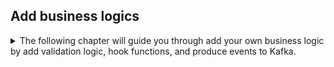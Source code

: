 
## Add business logics 
<details>
  <summary> The following chapter will guide you through add your own business logic by add validation logic, hook functions, and produce events to Kafka. </summary>

### Add validation logic using simple c# express

#### Simple C# logic
You can add simple c# expression to  `Validation Rule` of attributes, the expression is supported by [Dynamic Expresso](https://github.com/dynamicexpresso/DynamicExpresso).  
For example, you can add simple expression like `name != null`.  
You can also add `Validation Error Message`, the end user can see this message if validate fail.

#### Regular Expression Support
`Dynamic Expresso` supports regex, for example you can write Validation Rule `Regex.IsMatch(email, "^[a-zA-Z0-9_.+-]+@[a-zA-Z0-9-]+\\.[a-zA-Z0-9-.]+$")`.   
Because `Dyamic Expresso` doesn't support [Verbatim String](https://learn.microsoft.com/en-us/dotnet/csharp/language-reference/tokens/verbatim), you have to escape `\`.

### Extent functionality by add Hook functions
You need to add your own Business logic, for examples, you want to verify if the email and phone number of entity `teacher` is valid.
you can register a cook function before insert or update teacher
```
var registry = app.GetHookRegistry();
registry.EntityPreAdd.Register("teacher", args =>
{
    VerifyTeacher(args.RefRecord);
    return args;
});
registry.EntityPreUpdate.Register("teacher", args =>
{
    VerifyTeacher(args.RefRecord);
    return args;
});

```

### Produce Events to Event Broker(e.g.Kafka)
You can also choose produce events to Event Broker(e.g.Kafka), so Consumer Application function can implement business logic in a async manner.
The producing event functionality is implemented by adding hook functions behind the scene,  to enable this functionality, you need add two line of code,
`builder.AddKafkaMessageProducer("localhost:9092");` and `app.RegisterMessageProducerHook()`.

```
builder.AddSqliteCms("Data Source=cmsapp.db").PrintVersion();
builder.AddKafkaMessageProducer("localhost:9092");
var app = builder.Build();
await app.UseCmsAsync(false);
app.RegisterMessageProducerHook();
```
</details>